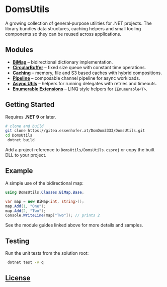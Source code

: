 # DomsUtils

A growing collection of general‑purpose utilities for .NET projects. The library bundles data structures, caching helpers and small tooling components so they can be reused across applications.

## Modules

- **[BiMap](DomsUtils/DataStructures/BiMap/README.md)** – bidirectional dictionary implementation.
- **[CircularBuffer](DomsUtils/DataStructures/CircularBuffer/Base/README.md)** – fixed size queue with constant time operations.
- **[Caching](DomsUtils/Services/Caching/README.md)** – memory, file and S3 based caches with hybrid compositions.
- **[Pipeline](DomsUtils/Services/Pipeline/README.md)** – composable channel pipeline for async workloads.
- **[Async Utils](DomsUtils/Tooling/Async/README.md)** – helpers for running delegates with retries and timeouts.
- **[Enumerable Extensions](DomsUtils/Tooling/ExtensionMethods/README.md)** – LINQ style helpers for `IEnumerable<T>`.

## Getting Started

Requires **.NET 9** or later.

```bash
# clone and build
git clone https://gitea.essenhofer.at/DomDom3333/DomsUtils.git
cd DomsUtils
 dotnet build
```

Add a project reference to `DomsUtils/DomsUtils.csproj` or copy the built DLL to your project.

## Example

A simple use of the bidirectional map:

```csharp
using DomsUtils.Classes.BiMap.Base;

var map = new BiMap<int, string>();
map.Add(1, "One");
map.Add(2, "Two");
Console.WriteLine(map["Two"]); // prints 2
```

See the module guides linked above for more details and samples.

## Testing

Run the unit tests from the solution root:

```bash
 dotnet test -v q
```

## [License](License.md)
